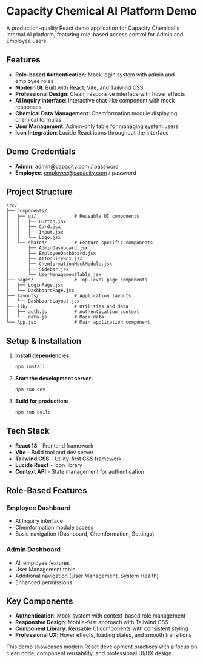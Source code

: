 # Capacity Chemical AI Platform Demo

A production-quality React demo application for Capacity Chemical's internal AI platform, featuring role-based access control for Admin and Employee users.

## Features

- **Role-based Authentication**: Mock login system with admin and employee roles
- **Modern UI**: Built with React, Vite, and Tailwind CSS
- **Professional Design**: Clean, responsive interface with hover effects
- **AI Inquiry Interface**: Interactive chat-like component with mock responses
- **Chemical Data Management**: Chemformation module displaying chemical formulas
- **User Management**: Admin-only table for managing system users
- **Icon Integration**: Lucide React icons throughout the interface

## Demo Credentials

- **Admin**: admin@capacity.com / password
- **Employee**: employee@capacity.com / password

## Project Structure

```
src/
├── components/
│   ├── ui/              # Reusable UI components
│   │   ├── Button.jsx
│   │   ├── Card.jsx
│   │   ├── Input.jsx
│   │   └── Logo.jsx
│   └── shared/          # Feature-specific components
│       ├── AdminDashboard.jsx
│       ├── EmployeeDashboard.jsx
│       ├── AIInquiryBox.jsx
│       ├── ChemformationMockModule.jsx
│       ├── Sidebar.jsx
│       └── UserManagementTable.jsx
├── pages/               # Top-level page components
│   ├── LoginPage.jsx
│   └── DashboardPage.jsx
├── layouts/             # Application layouts
│   └── DashboardLayout.jsx
├── lib/                 # Utilities and data
│   ├── auth.js          # Authentication context
│   └── data.js          # Mock data
└── App.jsx              # Main application component
```

## Setup & Installation

1. **Install dependencies:**
   ```bash
   npm install
   ```

2. **Start the development server:**
   ```bash
   npm run dev
   ```

3. **Build for production:**
   ```bash
   npm run build
   ```

## Tech Stack

- **React 18** - Frontend framework
- **Vite** - Build tool and dev server
- **Tailwind CSS** - Utility-first CSS framework
- **Lucide React** - Icon library
- **Context API** - State management for authentication

## Role-Based Features

### Employee Dashboard
- AI Inquiry interface
- Chemformation module access
- Basic navigation (Dashboard, Chemformation, Settings)

### Admin Dashboard
- All employee features
- User Management table
- Additional navigation (User Management, System Health)
- Enhanced permissions

## Key Components

- **Authentication**: Mock system with context-based role management
- **Responsive Design**: Mobile-first approach with Tailwind CSS
- **Component Library**: Reusable UI components with consistent styling
- **Professional UX**: Hover effects, loading states, and smooth transitions

This demo showcases modern React development practices with a focus on clean code, component reusability, and professional UI/UX design. 